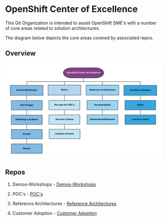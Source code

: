 OpenShift Center of Excellence 
====================================
This Git Organization is intended to assist OpenShift SME's with a number of core areas related to solution architectures.

The diagram below depicts the core areas covered by associated repos.

Overview
--------

![OpenShift Center of Excellence Project Overview](docs/images/ocp-coe-overview.png?raw=true "OpenShift Center of Excellence Project Overview")


Repos
--------

1. Demos-Workshops - [Demos-Workshops](https://github.com/ocp-coe/demos-workshops/)

2. POC's - [POC's](https://github.com/ocp-coe/pocs/)

3. Reference Architectures - [Reference Architectures](https://github.com/ocp-coe/reference-architectures/)

4. Customer Adoption - [Customer Adoption](https://github.com/ocp-coe/customer-adoption/)







